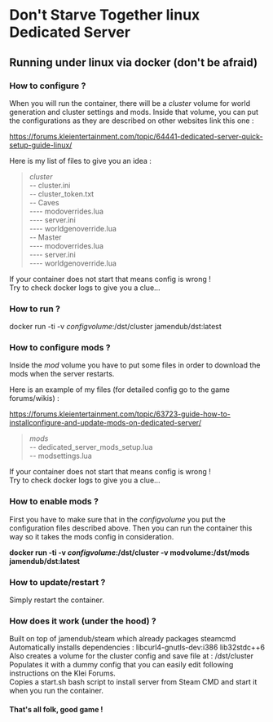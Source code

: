# Don't Starve Together linux Dedicated Server
## Running under linux via docker (don't be afraid)

### How to configure ?

When you will run the container, there will be a *cluster* volume for world generation and cluster settings and mods.
Inside that volume, you can put the configurations as they are described on other websites link this one :

https://forums.kleientertainment.com/topic/64441-dedicated-server-quick-setup-guide-linux/

Here is my list of files to give you an idea :

>*cluster*<br/>
-- cluster.ini<br/>
-- cluster_token.txt<br/>
-- Caves<br/>
---- modoverrides.lua<br/>
---- server.ini<br/>
---- worldgenoverride.lua<br/>
-- Master<br/>
---- modoverrides.lua<br/>
---- server.ini<br/>
---- worldgenoverride.lua<br/>

If your container does not start that means config is wrong !<br/>
Try to check docker logs to give you a clue...

### How to run ?

docker run -ti -v *configvolume*:/dst/cluster jamendub/dst:latest

### How to configure mods ?

Inside the *mod* volume you have to put some files in order to download the mods when the server restarts.

Here is an example of my files (for detailed config go to the game forums/wikis) :

https://forums.kleientertainment.com/topic/63723-guide-how-to-installconfigure-and-update-mods-on-dedicated-server/
>*mods*<br/>
-- dedicated_server_mods_setup.lua<br/>
-- modsettings.lua

If your container does not start that means config is wrong !<br/>
Try to check docker logs to give you a clue...

### How to enable mods ?

First you have to make sure that in the *configvolume* you put the configuration files described above.
Then you can run the container this way so it takes the mods config in consideration.

**docker run -ti
-v *configvolume*:/dst/cluster
-v modvolume:/dst/mods
jamendub/dst:latest**

### How to update/restart ?

Simply restart the container.

### How does it work (under the hood) ?

Built on top of jamendub/steam which already packages steamcmd<br/>
Automatically installs dependencies : libcurl4-gnutls-dev:i386 lib32stdc++6<br/>
Also creates a volume for the cluster config and save file at : /dst/cluster<br/>
Populates it with a dummy config that you can easily edit following instructions on the Klei Forums.<br/>
Copies a start.sh bash script to install server from Steam CMD and start it when you run the container.<br/>


#### That's all folk, good game !
